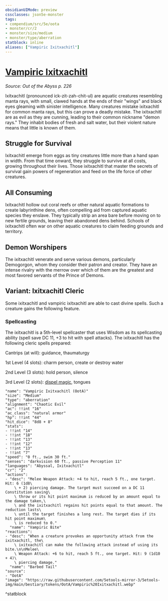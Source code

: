 ```yaml
---
obsidianUIMode: preview
cssclasses: json5e-monster
tags:
- compendium/src/5e/oota
- monster/cr/2
- monster/size/medium
- monster/type/aberration
statblock: inline
aliases: ["Vampiric Ixitxachitl"]
---
```

# [Vampiric Ixitxachitl](Mechanics\bestiary\aberration/vampiric-ixitxachitl-oota.md)
*Source: Out of the Abyss p. 226*  

Ixitxachitl (pronounced ick-zit-zah-chit-ul) are aquatic creatures resembling manta rays, with small, clawed hands at the ends of their "wings" and black eyes gleaming with sinister intelligence. Many creatures mistake ixitxachitl for common manta rays, but this can prove a deadly mistake. The ixitxachitl are as evil as they are cunning, leading to their common nickname "demon rays." They inhabit bodies of fresh and salt water, but their violent nature means that little is known of them.

## Struggle for Survival

 Ixitxachitl emerge from eggs as tiny creatures little more than a hand span in width. From that time onward, they struggle to survive at all costs, growing throughout their lives. Those ixitxachitl that master the secrets of survival gain powers of regeneration and feed on the life force of other creatures.

## All Consuming

Ixitxachitl hollow out coral reefs or other natural aquatic formations to create labyrinthine dens, often compelling aid from captured aquatic species they enslave. They typically strip an area bare before moving on to new fertile grounds, leaving their abandoned dens behind. Schools of ixitxachitl often war on other aquatic creatures to claim feeding grounds and territory.

## Demon Worshipers

The ixitxachitl venerate and serve various demons, particularly Demogorgon, whom they consider their patron and creator. They have an intense rivalry with the merrow over which of them are the greatest and most favored servants of the Prince of Demons.

## Variant: Ixitxachitl Cleric

Some ixitxachitl and vampiric ixitxachitl are able to cast divine spells. Such a creature gains the following feature.

### Spellcasting

The ixitxachitl is a 5th-level spellcaster that uses Wisdom as its spellcasting ability (spell save DC 11, +3 to hit with spell attacks). The ixitxachitl has the following cleric spells prepared:

Cantrips (at will): guidance, thaumaturgy

1st Level (4 slots): charm person, create or destroy water

2nd Level (3 slots): hold person, silence

3rd Level (2 slots): [dispel magic](Mechanics/spells/dispel-magic.md), tongues

```statblock
"name": "Vampiric Ixitxachitl (OotA)"
"size": "Medium"
"type": "aberration"
"alignment": "Chaotic Evil"
"ac": !!int "16"
"ac_class": "natural armor"
"hp": !!int "44"
"hit_dice": "8d8 + 8"
"stats":
- !!int "14"
- !!int "18"
- !!int "13"
- !!int "12"
- !!int "13"
- !!int "7"
"speed": "0 ft., swim 30 ft."
"senses": "darkvision 60 ft., passive Perception 11"
"languages": "Abyssal, Ixitxachitl"
"cr": "2"
"actions":
- "desc": "Melee Weapon Attack: +4 to hit, reach 5 ft., one target. Hit: 6 (1d8\
    \ + 2) piercing damage. The target must succeed on a DC 11 Constitution saving\
    \ throw or its hit point maximum is reduced by an amount equal to the damage taken,\
    \ and the ixitxachitl regains hit points equal to that amount. The reduction lasts\
    \ until the target finishes a long rest. The target dies if its hit point maximum\
    \ is reduced to 0."
  "name": "Vampiric Bite"
"reactions":
- "desc": "When a creature provokes an opportunity attack from the ixitxachitl, the\
    \ ixitxachitl can make the following attack instead of using its bite.\n\nMelee\
    \ Weapon Attack: +6 to hit, reach 5 ft., one target. Hit: 9 (1d10 + 4)\
    \ piercing damage."
  "name": "Barbed Tail"
"source":
- "OotA"
"image": "https://raw.githubusercontent.com/5etools-mirror-3/5etools-img/main/bestiary/tokens/OotA/Vampiric%20Ixitxachitl.webp"
```
^statblock